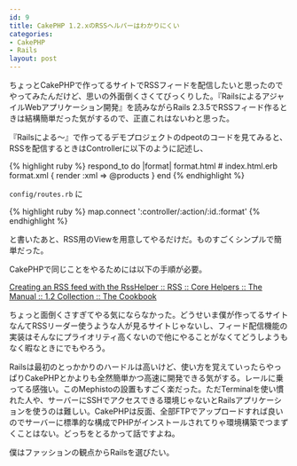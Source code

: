```yaml
---
id: 9
title: CakePHP 1.2.xのRSSヘルパーはわかりにくい
categories:
- CakePHP
- Rails
layout: post
---
```



ちょっとCakePHPで作ってるサイトでRSSフィードを配信したいと思ったのでやってみたんだけど、思いの外面倒くさくてびっくりした。『RailsによるアジャイルWebアプリケーション開発』を読みながらRails 2.3.5でRSSフィード作るときは結構簡単だった気がするので、正直これはないわと思った。

『Railsによる〜』で作ってるデモプロジェクトのdpeotのコードを見てみると、RSSを配信するときはControllerに以下のように記述し、

{% highlight ruby %}
    respond_to do |format|
        format.html # index.html.erb
        format.xml  { render :xml => @products }
    end
{% endhighlight %}

`config/routes.rb` に

{% highlight ruby %}
    map.connect ':controller/:action/:id.:format'
{% endhighlight %}

と書いたあと、RSS用のViewを用意してやるだけだ。ものすごくシンプルで簡単だった。

CakePHPで同じことをやるためには以下の手順が必要。

[Creating an RSS feed with the RssHelper :: RSS :: Core Helpers :: The Manual :: 1.2 Collection :: The Cookbook](http://book.cakephp.org/view/483/Creating-an-RSS-feed-with-the-RssHelper)

ちょっと面倒くさすぎてやる気にならなかった。どうせいま僕が作ってるサイトなんてRSSリーダー使うような人が見るサイトじゃないし、フィード配信機能の実装はそんなにプライオリティ高くないので他にやることがなくてどうしようもなく暇なときにでもやろう。

Railsは最初のとっかかりのハードルは高いけど、使い方を覚えていったらやっぱりCakePHPとかよりも全然簡単かつ高速に開発できる気がする。レールに乗ってる感強い。このMephistoの設置もすごく楽だった。ただTerminalを使い慣れた人や、サーバーにSSHでアクセスできる環境じゃないとRailsアプリケーションを使うのは難しい。CakePHPは反面、全部FTPでアップロードすれば良いのでサーバーに標準的な構成でPHPがインストールされてりゃ環境構築でつまずくことはない。どっちをとるかって話ですよね。

僕はファッションの観点からRailsを選びたい。